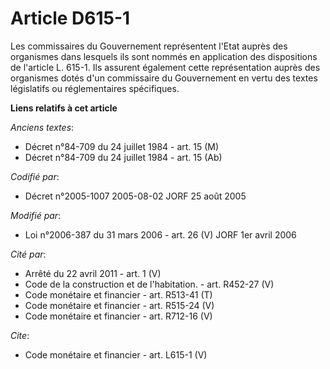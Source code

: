 # Article D615-1

Les commissaires du Gouvernement représentent l'Etat auprès des organismes dans lesquels ils sont nommés en application des
dispositions de l'article L. 615-1. Ils assurent également cette représentation auprès des organismes dotés d'un commissaire
du Gouvernement en vertu des textes législatifs ou réglementaires spécifiques.

**Liens relatifs à cet article**

_Anciens textes_:

  - Décret n°84-709 du 24 juillet 1984 - art. 15 (M)
  - Décret n°84-709 du 24 juillet 1984 - art. 15 (Ab)

_Codifié par_:

  - Décret n°2005-1007 2005-08-02 JORF 25 août 2005

_Modifié par_:

  - Loi n°2006-387 du 31 mars 2006 - art. 26 (V) JORF 1er avril 2006

_Cité par_:

  - Arrêté du 22 avril 2011 - art. 1 (V)
  - Code de la construction et de l'habitation. - art. R452-27 (V)
  - Code monétaire et financier - art. R513-41 (T)
  - Code monétaire et financier - art. R515-24 (V)
  - Code monétaire et financier - art. R712-16 (V)

_Cite_:

  - Code monétaire et financier - art. L615-1 (V)
